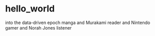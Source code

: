 # hello_world
into the data-driven epoch
manga and Murakami reader and Nintendo gamer and Norah Jones listener
